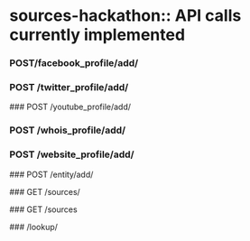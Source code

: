 # sources-hackathon:: API calls currently implemented 

### POST/facebook_profile/add/

### POST /twitter_profile/add/

### POST /youtube_profile/add/

### POST /whois_profile/add/

### POST /website_profile/add/

### POST /entity/add/

### GET /sources/<entity>

### GET /sources

### /lookup/<domain>
